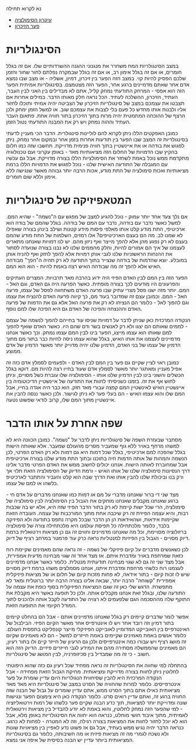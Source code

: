  נא לקרוא תחילה
- [עיקרון הסימולציה](simulation_principle.md)
- [פער הזיכרון](memory_gap.md)
 
הסינגולריות
====== 

במצב הסינגולריות המח משחרר את מנגנוני ההגנה ההשרדותיים שלו. אם זה בגלל חומרים, או אם זה בגלל אימון רב, או אם זה בגלל שבמקרה נפלתם לחור שחור והזמן שלכם הפסיק להיות קוי. במצב הזה הפער בין זיכרון, דמיון, אשליה - או מצב שבו נמצא אדם אחר שאתם מדמיינים ברגע אחר, הפער הזה מצטמצם. בסינגולריות אמיתית הפער הזה הוא אפסי - המרחק התודעתי נמחק קליל, אתם לא מבדילים בין האני לבין העבר, העתיד, הזיכרון, ההשלכה לעתיד. הכל נראה חלק מאותו הדבר. במילים אחרות אם תצבטו את עצמכם במצב של סינגולריות הזיכרון של הצביטה יהיה אמיתי  ותוכלו לחזור אליו ולבנות אותו מחדש כל פעם בלי לצבות את עצמכם שוב. או למשל הזמן ימחק ולכן הרצף של ההוכחה המתמטית יהיה מרוח בתוך הזיכרון בתור חוויה אחת. פתאום העבר העתיד וההוה נמחק ויש רק את המבנה התודעתי נטול הזמן. 

כמובן האפקטים הללו ניתן לקרוא להם לוליינות סינגולרית. הדבר הכי מעניין לדעתי בסינגולריות זה המצב שבו הפער בין תודעות אחרות בזמן אחר ובמקום אחר נמחק. ניתן לפגוש את בודהה או את איינשטיין בתוך חוויה פנימית מדוייקת. תחשבו שזה כמו חלום בהקיץ שבו הדמויות של החלום הזה מציאותיות מאד - באופן עקרוני ועם טכנולוגיה מתקדמת ממש נוכל באמת לשחזר את הסימולציות הללו בצורה מדוייקת. אבל גם עכשיו עם המגבלה של התודעה האישית שלנו - נוכל לפגוש את הדמויות הללו ברמת מציאותיות ואכות סימולציה של התת מודע, אכות הרבה יותר גבוהה מאשר שנגישה ללא אימון וללא שום חומרים. 

המטאפיזיקה של סינגולריות
====== 

אם נלך צעד אחד יותר עמוק - נוכל להגיע למצב של מפגש עם ה"נשמה" - שהיא המם. למשל כאשר נדבר עם בודהה, נדבר עם המם של בודהה. בגלל שהמם של בודה הוא ארכיטיפי, התת מודע קלט אותו מאלפי פיסות מידע קטנות ושילב בינהן בצורה שאפילו לא שמנו לב. מה הם בעצם הארכיטיפים? אלו רמזים, השלמות של התת מודע שהמם בעצם לא רק נפגע מהן אלא להפך מייצר ואף ניזון מהם. יש לנו דמויות שאנחנו מתארים לעצמנו של איך הם אמורים להיות, וחלק מהממים שלנו לא נבנו בצורה שנועדה לסתור את ההנחות הראשוניות שלנו לגבי אותן דמויות אלא להפך לחזק ואף להניח אותן במובלע. יוצא שהדמות של בודהה שנצייר בתוך התודעה לא רק תהיה ה"הפך" מבודהה האיש אלא להפך זה מה שבודהה האיש רצה באמת להיות - הוא הוא המם. 

הפער הזה בין המם לבין האדם הפיזי היה ידוע בהרבה מאד תרבויות. המצרים העתיקים והפרעונים היו מודעים לכך בצורה מופתית. כאשר הפרעה היה גם האדם, וגם האל - המם. יותר מזה ישנו פסל מצרי עתיק שבו פרעה האדם משתחווה לפסל של עצמו, פרעה האל - המם. וכמובן עצם זה שמדובר בעוד מם, כך קיווה פרעה האדם להנציח את עצמו וגם להפוך לאל - כלומר הם הנציחו לא רק את פרעה האל אלא גם את הדמות של פרעה האדם וההנצחה והפיכה של האדם גם היא הפיכה שלו למם נוסף. 

הנקודה המרכזית כאן שניתן לדבר על דמויות שניסו עוד בחייהם להפוך לנשמה של עצמם - לממים שאותם הם יצגו ולא רק לאנשים בשר ודם שהם היו. כאשר האדם שואף להפוך למם שאותו הוא עצמו מייצג, הפער בינו לבין המם עצמו נמחק. וכך כאשר אנחנו מדמיינים לעצמנו את אותו האיש, בגלל שהוא עצמו ניסה לחיות כבר בתור מם מתוך הדמיון של עצמו של בני האדם, הדמיון שלנו יהיה מדוייק יותר מאשר הדמיון של אדם ממוצע. 

כמובן ראוי לציין שקיים גם פער בין המם לבין האדם - ולפעמים לסמלץ אדם כזה זה אפיל מעניין ומאתגר יותר מאשר לסמלץ אדם שעוד בחייו רצה להיות מם. דוקא בגלל הכשלים והשוני בינו לבין הדמיון שלנו אותו - הסימולציה שלו עוברת כשל מסויים, וניתן לחוש אף את זה. בזמנו כשניסיתי לחוות את התודעה של איינשטיין הדיכוטומיה בין איינשטיין האיש לאינשטיין המם קפצה עבורי מאד חזק. הוא כבר היה אגדה בחייו, אבל המם שלו והוא עצמו האיש - הם בעלי פער לא ניתן לגישור. ולכן כאשר ננסה להבין את איינשטיין מתוך המם שלו, קרוב לודאי שפשוט נטעה. 

שפה אחרת על אותו הדבר
=====

מסתבר שבעזרת השפה של סינגולריות ניתן לדבר על "נשמה". כמובן הכוונה היא לא למשהו מרחף באויר ללא גוף שמעביר מסרים מהעולם שמעבר. אלא שאותה הישות בגלל שהפכה למם ארכיטיפי, בגלל שכל דמות היא גם דמות ולא רק האדם הפרטי, לכן הנשמה והמהות של אותה הדמות חיה בתוכנו ובתוך התת מודע שלנו בצורה ארכיטיפית אבל שמחוברת לאותה הישות. אנחנו יכולים לחשוב ממש את האדם הפרטי מדבר אלינו דרך הנסיונות סימולציה שלנו של אותו האיש - ורמת הדיוק של הסימולציה הזאת תלוי אך ורק בנו וביכולת שלנו להבין אותו ואת הדרך שבה הוא קלט והעביר והתחבר לארכיטיפ כלשהו או למם של עצמו. 

מצד שני די ברור שאנחנו מדברי על מם או דמות כמו שאנחנו מדברים על אדם חי - ברגע שאנחנו מקבלים שאנחנו מוחקים את הגבול בין הסימולציה לבין סימולציה של סימולציה, הרי שכל ישות קיימת לא רק בתור הדבר הפיזי שזה היא, אלא יש בה שכבות רבות, והיא עצמה הפיזית זה רק שיכבה אחת מתוך המורכבות של עצמה. העובדה הזאת שקיימות אידאות, ושהאידאות הן הן הדבר שבכל מקרה נתפס בתודעה ולא הפיזיקה בלבד, כלומר מלכתחילה כל תפיסת עולמנו היא מלכתחילה צורה של סימולציה ברזולוציה מסויימת, וכל מה שאנחנו מדמיינים וחווים זה גם כן מציאות וירטואלית ברמת דיוק מסויים - הגבול בין הפיזיות למנטליות נראה כרק עוד פרמטר במרחב רציף של דיוק. 

לכן כשאנשים מדברים על קיום פיזיקלי של נשמה - זה נראה שהם מאמינים שקיימת רוח כזאת שמרחפת באויר ומדברת איתם. אז מצד אחד זה שגוי מבחינה מדעית אמפירית, אבל מצד שני זה גם לא שגוי מבחינה תודעתית מנטלית. כלומר כאשר אנחנו מדמיינים לעצמנו רוח כלשהי מרחפת ומדברת איתנו, אנחנו מסמלצים משהו ברמת דיוק מסויים שיש לו זכות קיום - בתור אידאה, לא פחות מזכות קיום של חלום או של מציאות פיזיקלית אמפירית "קשוחה" הרבה יותר, שבאה אלינו בצורה הרבה יותר ברוטלית ומאד לא מתפשרת. הדגש שלי כאן זה שגם המציאות הפיזיקלית בסוף כופת את עצמה על התודעה שלנו, ובגלל זאת אנחנו מקבלים אותה. ולכן כל תופעה באשר היא מקבלת את התוקף שלה מההסכמה הגם שלפעמים לא רצויה של התודעה לקבל אותה ולהכניס לתוך המודל הקיומי את התופעה הזאת. 

אפשר לומר שדברים קיימים רק בגלל שאנחנו מדמיינים אותם - אבל הם בהחלט קיימים בתור דמיון וזה רובד אחר ויש לו אינטרפייס אחר מאשר הקיום הפיזי. הבילבול של האינטרפייס בין האובייקט המדומיין לאובייקט הפיזיקלי מייצר קונפליקט בתפסית העולם. כלומר אנשים באמת מאמינים שקיימים באמת חייזרים למשל - הם לא מאמינים שקיום זה מושג רציף ויש עבורו כמה אינטרפייסים ולכן גם הרעיון של חייזר קיים ולו בתור רעיון, הם מאמינים שהממשלה מסתירה מהם את המידע לגבי חייזרים פיזיים. הדיוק הזה הוא חשוב - כי זה מה שמבדיל בין סכיזופרניה, לבין המושג של סינגולריות. 

בהתחלה למי שחווה את הסינגולריות זה נראה מפחיד שכל רעיון גם כזה שהוא היפוטתי לחלוטין ניתן לחוות בצורה מדוייקת ומציאותית. מחיקת הגבול הזאת מפחידה - אבל הנקודה המרכזית היא להבין שסיחווית הנגולריות היום עדיין שומרת על פער אינטרפייסים. כלומר למרות שהחוויה של הסרט במצב של סינגולריות היא מאד מאד מציאותית כאילו אתם בתוך הסרט ממש, אתם עדיין שומרים על גבול של הבנה שזה החוויה ברגע זה, ואתם עדיין רואים סרט. כלומר הנקודה כאן היא צימצום הפער ונגישות שונה ומדוייקת יותר למציאות, תוך כדע הבנה שקיים פער כלשהו של רמות וירטואליזציה - למי שהפער הזה נמחק לחלוטין, והוא באמת לא יודע להבדיל בין מציאות וירטואלית לאמיתית, מתוך איבוד חושי מוחלט, כנראה הוא יחווה את הסינגולריות באופן מלא, אבל הוא לא יוכל לחזור לחוות את המציאות בצורה רגילה, וזה לא המטרה - לפחות לא כרגע. כנראה הדבר יהיה נגיש ממש בעתיד, אבל גם אז פשוט נדע לאפיין בין מציאויות שונות ולא נשכח לגמרי מה זה מציאות פיזית או מה חשיבותה, כלומר גם בסינגולריות המציאותית ביותר עדיין יש הבנה בסיסית של איפה אני נמצא. 
